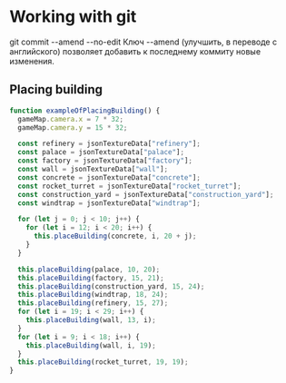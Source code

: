 # Working with git
git commit --amend --no-edit
Ключ --amend (улучшить, в переводе с английского) позволяет добавить к последнему коммиту новые изменения.

## Placing building
```js
function exampleOfPlacingBuilding() {
  gameMap.camera.x = 7 * 32;
  gameMap.camera.y = 15 * 32;

  const refinery = jsonTextureData["refinery"];
  const palace = jsonTextureData["palace"];
  const factory = jsonTextureData["factory"];
  const wall = jsonTextureData["wall"];
  const concrete = jsonTextureData["concrete"];
  const rocket_turret = jsonTextureData["rocket_turret"];
  const construction_yard = jsonTextureData["construction_yard"];
  const windtrap = jsonTextureData["windtrap"];

  for (let j = 0; j < 10; j++) {
    for (let i = 12; i < 20; i++) {
      this.placeBuilding(concrete, i, 20 + j);
    }
  }

  this.placeBuilding(palace, 10, 20);
  this.placeBuilding(factory, 15, 21);
  this.placeBuilding(construction_yard, 15, 24);
  this.placeBuilding(windtrap, 18, 24);
  this.placeBuilding(refinery, 15, 27);
  for (let i = 19; i < 29; i++) {
    this.placeBuilding(wall, 13, i);
  }
  for (let i = 9; i < 18; i++) {
    this.placeBuilding(wall, i, 19);
  }
  this.placeBuilding(rocket_turret, 19, 19);
}
```
